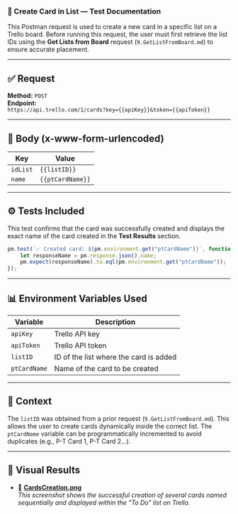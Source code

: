### 🧾 Create Card in List — Test Documentation

This Postman request is used to create a new card in a specific list on a Trello board. Before running this request, the user must first retrieve the list IDs using the **Get Lists from Board** request (`9.GetListFromBoard.md`) to ensure accurate placement.

---

## ✅ Request

**Method:** `POST`  
**Endpoint:**  
`https://api.trello.com/1/cards?key={{apiKey}}&token={{apiToken}}`

---

## 🔢 Body (x-www-form-urlencoded)

| Key        | Value                          |
|------------|---------------------------------|
| `idList`   | `{{listID}}`                   |
| `name`     | `{{ptCardName}}`               |

---

## ⚙️ Tests Included

This test confirms that the card was successfully created and displays the exact name of the card created in the **Test Results** section.

```javascript
pm.test(`✅ Created card: ${pm.environment.get("ptCardName")}`, function () {
    let responseName = pm.response.json().name;
    pm.expect(responseName).to.eql(pm.environment.get("ptCardName"));
});
```

---

## 📊 Environment Variables Used

| Variable      | Description                              |
|---------------|------------------------------------------|
| `apiKey`      | Trello API key                           |
| `apiToken`    | Trello API token                         |
| `listID`      | ID of the list where the card is added   |
| `ptCardName`  | Name of the card to be created           |

---

## 🔁 Context

The `listID` was obtained from a prior request (`9.GetListFromBoard.md`). This allows the user to create cards dynamically inside the correct list. The `ptCardName` variable can be programmatically incremented to avoid duplicates (e.g., P-T Card 1, P-T Card 2...).

---

## 📸 Visual Results

- 🔹 **[CardsCreation.png](../printscreen/CardsCreation.png)**  
  _This screenshot shows the successful creation of several cards named sequentially and displayed within the "To Do" list on Trello._